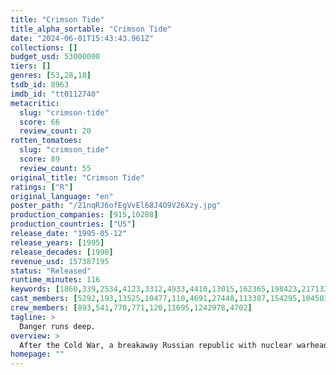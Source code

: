 ```yaml
---
title: "Crimson Tide"
title_alpha_sortable: "Crimson Tide"
date: "2024-06-01T15:43:43.961Z"
collections: []
budget_usd: 53000000
tiers: []
genres: [53,28,18]
tsdb_id: 8963
imdb_id: "tt0112740"
metacritic:
  slug: "crimson-tide"
  score: 66
  review_count: 20
rotten_tomatoes:
  slug: "crimson_tide"
  score: 89
  review_count: 55
original_title: "Crimson Tide"
ratings: ["R"]
original_language: "en"
poster_path: "/21nqRJ6ofEgVvEl68J4O9V26Xzy.jpg"
production_companies: [915,10288]
production_countries: ["US"]
release_date: "1995-05-12"
release_years: [1995]
release_decades: [1990]
revenue_usd: 157387195
status: "Released"
runtime_minutes: 116
keywords: [1860,339,2534,4123,3312,4933,4410,13015,162365,198423,217133,221092,226740,226741,226742,227612]
cast_members: [5292,193,13525,10477,110,4691,27448,113387,154295,104503,8540,17917,132729,76546,18324,545,16429,21633,33501,112053,155743,199298,184121,100653,1473,33836,35091,11864,2082731,8191,8180,4765]
crew_members: [893,541,770,771,120,11695,1242978,4702]
tagline: >
  Danger runs deep.
overview: >
  After the Cold War, a breakaway Russian republic with nuclear warheads becomes a possible worldwide threat. U.S. submarine Capt. Frank Ramsey signs on a relatively green but highly recommended Lt. Cmdr. Ron Hunter to the USS Alabama, which may be the only ship able to stop a possible Armageddon. When Ramsay insists that the Alabama must act aggressively, Hunter, fearing they will start rather than stop a disaster, leads a potential mutiny to stop him.
homepage: ""
---
```

